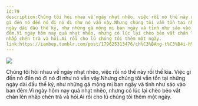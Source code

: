 ```yaml
---
id:79
description:Chúng tôi hỏi nhau về ngày nhạt nhẽo, việc rồi nó thế này rồi thế kia. Việc
gì đến nó đến nó đi nó đi như nó vẫn vậy.Nhưng chúng tôi vẫn tồn tại những
ngày dài đầu thế kỷ, như những gã mộng mị ban ngày và tỉnh như sáo vào ban
đêm.Vì ngày hôm nay quá nhạt nhẽo, nhưng có lúc lại chèo bẻo vắt chân lên
nhấp chén trà và hỏi.Ai rồi cho lũ chúng tôi thêm một ngày.
link:https://iambep.tumblr.com/post/179625313476/ch%C3%BAng-t%C3%B4i-h%E1%BB%8Fi-nhau-v%E1%BB%81-ng%C3%A0y-nh%E1%BA%A1t-nh%E1%BA%BDo-vi%E1%BB%87c-r%E1%BB%93i-n%C3%B3
---
```


![](https://64.media.tumblr.com/d8df04abc515a054bc7afcaff5ae6a4c/tumblr_phh3g45Sip1u3a9rjo1_400.gifv)

Chúng tôi hỏi nhau về ngày nhạt nhẽo, việc rồi nó thế này rồi thế kia. Việc
gì đến nó đến nó đi nó đi như nó vẫn vậy.Nhưng chúng tôi vẫn tồn tại những
ngày dài đầu thế kỷ, như những gã mộng mị ban ngày và tỉnh như sáo vào ban
đêm.Vì ngày hôm nay quá nhạt nhẽo, nhưng có lúc lại chèo bẻo vắt chân lên
nhấp chén trà và hỏi.Ai rồi cho lũ chúng tôi thêm một ngày.